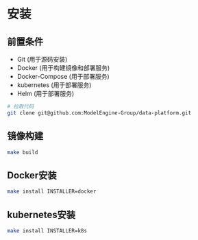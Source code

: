 # 安装

## 前置条件

- Git (用于源码安装)
- Docker (用于构建镜像和部署服务)
- Docker-Compose (用于部署服务)
- kubernetes (用于部署服务)
- Helm (用于部署服务)

```bash
# 拉取代码
git clone git@github.com:ModelEngine-Group/data-platform.git
```

## 镜像构建

```bash
make build
```

## Docker安装

```bash
make install INSTALLER=docker
```

## kubernetes安装

```bash
make install INSTALLER=k8s
```